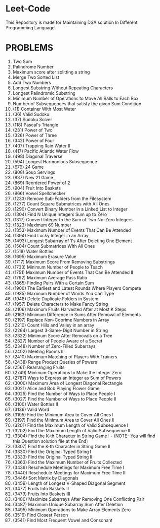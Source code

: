 # Leet-Code
This Repository is made for Maintaining DSA solution In Different Programming Language.

# PROBLEMS
1. Two Sum
2. Palindrome Number
3. Maximum score after splitting a string
4. Merge Two Sorted List
5. Add Two Numbers
6. Longest Substring Without Repeating Characters
7. Longest Palindromic Substring
8. Minimum Number of Operations to Move All Balls to Each Box
9. Number of Subsequences that satisfy the given Sum Condition
10. (11) Container With Most Water
11. (36) Valid Sudoku
12. (37) Sudoku Solver
13. (118) Pascal's Triangle
14. (231) Power of Two
15. (326) Power of Three
16. (342) Power of Four
17. (407) Trapping Rain Water II
18. (417) Pacific Atlantic Water Flow
19. (498) Diagonal Traverse
20. (594) Longest Harmonious Subsequence
21. (679) 24 Game
22. (808) Soup Servings
23. (837) New 21 Game
24. (869) Reordered Power of 2
25. (904) Fruit Into Baskets
26. (966) Vowel Spellchecker
27. (1233) Remove Sub-Folders from the Filesystem
28. (1277) Count Square Submatrices with All Ones
29. (1290) Convert Binary Number in a Linked List to Integer
30. (1304) Find N Unique Integers Sum up to Zero
31. (1317) Convert Integer to the Sum of Two No-Zero Integers
32. (1323) Maximum 69 Number
33. (1353) Maximum Number of Events That Can Be Attended
34. (1394) Find Lucky Integer in an Array
35. (1493) Longest Subarray of 1's After Deleting One Element
36. (1504) Count Submatrices With All Ones
37. (1518) Water Bottles
38. (1695) Maximum Erasure Value
39. (1717) Maximum Score From Removing Substrings
40. (1733) Minimum Number of People to Teach
41. (1751) Maximum Number of Events That Can Be Attended II
42. (1792) Maximum Average Pass Ratio
43. (1865) Finding Pairs With a Certain Sum
44. (1900) The Earliest and Latest Rounds Where Players Compete
45. (1935) Maximum Number of Words You Can Type
46. (1948) Delete Duplicate Folders in System
47. (1957) Delete Characters to Make Fancy String
48. (2106) Maximum Fruits Harvested After at Most K Steps
49. (2163) Minimum Difference in Sums After Removal of Elements
50. (2197) Replace Non-Coprime Numbers in Array
51. (2210) Count Hiils and Valley in an array
52. (2264) Largest 3-Same-Digit Number in String
53. (2322) Minimum Score After Removals on a Tree
54. (2327) Number of People Aware of a Secret
55. (2348) Number of Zero-Filled Subarrays
56. (2402) Meeting Rooms III
57. (2410) Maximum Matching of Players With Trainers
58. (2438) Range Product Queries of Powers
59. (2561) Rearranging Fruits
60. (2749) Minimum Operations to Make the Integer Zero
61. (2787) Ways to Express an Integer as Sum of Powers
62. (3000) Maximum Area of Longest Diagonal Rectangle
63. (3021) Alice and Bob Playing Flower Game
64. (3025) Find the Number of Ways to Place People I
65. (3027) Find the Number of Ways to Place People II
66. (3100) Water Bottles II
67. (3136) Valid Word
68. (3195) Find the Minimum Area to Cover All Ones I
69. (3197) Find the Minimum Area to Cover All Ones II
70. (3201) Find the Maximum Length of Valid Subsequence I
71. (3202) Find the Maximum Length of Valid Subsequence II
71. (3304) Find the K-th Character in String Game I - (NOTE- You will find this Question solution file at the End)
70. (3307) Find the K-th Character in String Game II
71. (3330) Find the Original Typed String I
72. (3333) Find the Original Typed String II
73. (3363) Find the Maximum Number of Fruits Collected
74. (3439) Reschedule Meetings for Maximum Free Time I
75. (3440) Reschedule Meetings for Maximum Free Time II
76. (3446) Sort Matrix by Diagonals
77. (3459) Length of Longest V-Shaped Diagonal Segment
78. (3477) Fruits Into Baskets II
79. (3479) Fruits Into Baskets III
80. (3480) Maximize Subarrays After Removing One Conflicting Pair
67. (3487) Maximum Unique Subarray Sum After Deletion
68. (3495) Minimum Operations to Make Array Elements Zero
69. (3516) Find Closest Person
70. (3541) Find Most Frequent Vowel and Consonant





